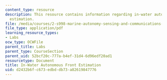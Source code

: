 ```yaml
---
content_type: resource
description: This resource contains information regarding in-water autonomous front
  estimation.
file: /media/courses/2-s998-marine-autonomy-sensing-and-communications-spring-2012/d2432b6fc673edbddb73a82619847776_MIT2_S998S12_Lab16.pdf
file_type: application/pdf
learning_resource_types:
- Labs
ocw_type: OCWFile
parent_title: Labs
parent_type: CourseSection
parent_uid: 52bcf20c-777a-b4ef-31d4-6d96edf20ad1
resourcetype: Document
title: In-Water Autonomous Front Estimation
uid: d2432b6f-c673-edbd-db73-a82619847776
---
```

